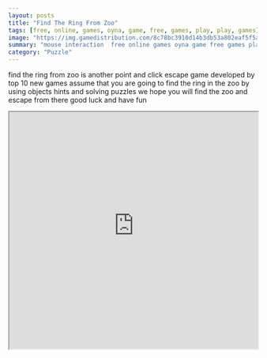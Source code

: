 ```yaml
---
layout: posts
title: "Find The Ring From Zoo"
tags: [free, online, games, oyna, game, free, games, play, play, games]
image: "https://img.gamedistribution.com/8c78bc3910d14b3db53a802eaf5f5a14.jpg"
summary: "mouse interaction  free online games oyna game free games play play games"
category: "Puzzle"
---
```


find the ring from zoo is another point and click escape game developed by top 10 new games assume that you are going to find the ring in the zoo by using objects hints and solving puzzles we hope you will find the zoo and escape from there good luck and have fun

<iframe width="100%" height="480px;" src="https://flash.gamedistribution.com?game=8c78bc3910d14b3db53a802eaf5f5a14"></iframe>